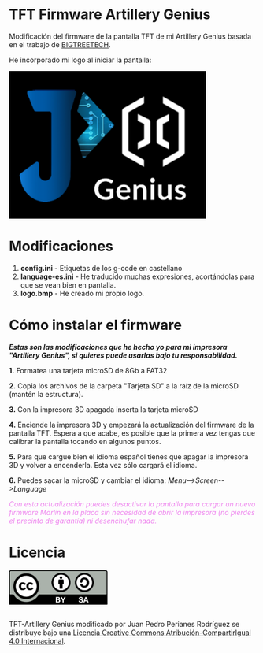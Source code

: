 # TFT Firmware Artillery Genius

Modificación del firmware de la pantalla TFT de mi Artillery Genius basada en el trabajo de <a rel="bigtreetech" href= "https://github.com/bigtreetech/BIGTREETECH-TouchScreenFirmware/tree/master"> BIGTREETECH</a>.

He incorporado mi logo al iniciar la pantalla:

<img alt="miLogo" style="border-width:0" src="Tarjeta SD\MKS\bmp\logo.bmp" width="400" align="center"/>

# Modificaciones
1. **config.ini** - Etiquetas de los g-code en castellano
2. **language-es.ini** - He traducido muchas expresiones, acortándolas para que se vean bien en pantalla.
3. **logo.bmp** - He creado mi propio logo.

# Cómo instalar el firmware
***Estas son las modificaciones que he hecho yo para mi impresora "Artillery Genius", si quieres puede usarlas bajo tu responsabilidad.***

**1.** Formatea una tarjeta microSD de 8Gb a FAT32

**2.** Copia los archivos de la carpeta "Tarjeta SD" a la raíz de la microSD (mantén la estructura).

**3.** Con la impresora 3D apagada inserta la tarjeta microSD

**4.** Enciende la impresora 3D y empezará la actualización del firmware de la pantalla TFT. Espera a que acabe, es posible que la primera vez tengas que calibrar la pantalla tocando en algunos puntos.

**5.** Para que cargue bien el idioma español tienes que apagar la impresora 3D y volver a encenderla. Esta vez sólo cargará el idioma.

**6.** Puedes sacar la microSD y cambiar el idioma: *Menu-->Screen-->Language*

<span style="color:violet">*Con esta actualización puedes desactivar la pantalla para cargar un nuevo firmware Marlin en la placa sin necesidad de abrir la impresora (no pierdes el precinto de garantía) ni desenchufar nada.*</span>

# Licencia
<a rel="license" href="http://creativecommons.org/licenses/by-sa/4.0/">
<img alt="Licencia Creative Commons" style="border-width:0" src="by-sa.png" width="200" align = "center"/></a>

<br /><span xmlns:dct="http://purl.org/dc/terms/" property="dct:title">TFT-Artillery Genius</span> modificado por <span xmlns:cc="http://creativecommons.org/ns#" property="cc:attributionName">Juan Pedro Perianes Rodríguez</span> se distribuye bajo una <a rel="license" href="http://creativecommons.org/licenses/by-sa/4.0/">Licencia Creative Commons Atribución-CompartirIgual 4.0 Internacional</a>.
